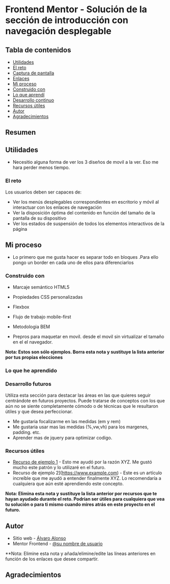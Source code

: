 # Frontend Mentor - Solución de la sección de introducción con navegación desplegable


## Tabla de contenidos

- [Utilidades](#Utilidades)
- [El reto](#the-challenge)
- [Captura de pantalla](#screenshot)
- [Enlaces](#links)
- [Mi proceso](#my-process)
- [Construido con](#built-with)
- [Lo que aprendí](#what-i-learned)
- [Desarrollo continuo](#continued-development)
- [Recursos útiles](#useful-resources)
- [Autor](#author)
- [Agradecimientos](#reconocimientos)



## Resumen


## Utilidades

- Necesitio alguna forma de ver los 3 diseños de movil a la ver. Eso me hara perder menos tiempo.



### El reto

Los usuarios deben ser capaces de:

- Ver los menús desplegables correspondientes en escritorio y móvil al interactuar con los enlaces de navegación
- Ver la disposición óptima del contenido en función del tamaño de la pantalla de su dispositivo
- Ver los estados de suspensión de todos los elementos interactivos de la página



## Mi proceso

- Lo primero que me gusta hacer es separar todo en bloques .Para ello pongo un border en cada uno de ellos para diferenciarlos

### Construido con

- Marcaje semántico HTML5
- Propiedades CSS personalizadas
- Flexbox
- Flujo de trabajo mobile-first
- Metodologia BEM

- Prepros para maquetar en movil. desde el movil sin virtualizar el tamaño en el el navegador.

**Nota: Estos son sólo ejemplos. Borra esta nota y sustituye la lista anterior por tus propias elecciones**

### Lo que he aprendido



### Desarrollo futuros

Utiliza esta sección para destacar las áreas en las que quieres seguir centrándote en futuros proyectos.
Puede tratarse de conceptos con los que aún no se siente completamente cómodo o de técnicas que le resultaron útiles y que desea perfeccionar.

- Me gustaria focalizarme en las medidas (em y rem)
- Me gustaria usar mas las medidas (%,vw,vh) para los margenes, padding. etc.
- Aprender mas de jquery para optimizar codigo.



### Recursos útiles

- [Recurso de ejemplo 1](https://www.example.com) - Esto me ayudó por la razón XYZ. Me gustó mucho este patrón y lo utilizaré en el futuro.
- Recurso de ejemplo 2](https://www.example.com) - Este es un artículo increíble que me ayudó a entender finalmente XYZ. Lo recomendaría a cualquiera que aún esté aprendiendo este concepto.

**Nota: Elimina esta nota y sustituye la lista anterior por recursos que te hayan ayudado durante el reto. Podrían ser útiles para cualquiera que vea tu solución o para ti mismo cuando mires atrás en este proyecto en el futuro.**

## Autor

- Sitio web - [Álvaro Alonso](https://www.your-site.com)
- Mentor Frontend - [@su nombre de usuario](https://www.frontendmentor.io/profile/yourusername)


**Nota: Elimine esta nota y añada/elimine/edite las líneas anteriores en función de los enlaces que desee compartir.

## Agradecimientos

